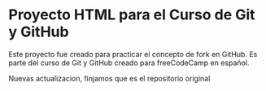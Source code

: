 # Proyecto HTML para el Curso de Git y GitHub

Este proyecto fue creado para practicar el concepto de fork en GitHub. Es parte del curso de Git y GitHub creado para freeCodeCamp en español.

Nuevas actualizacion, finjamos que es el repositorio original
